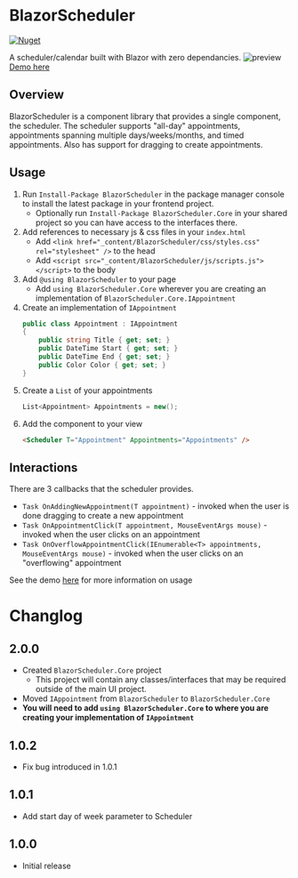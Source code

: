 # BlazorScheduler
[![Nuget](https://img.shields.io/nuget/v/BlazorScheduler)](https://www.nuget.org/packages/BlazorScheduler/)

A scheduler/calendar built with Blazor with zero dependancies.
![preview](https://user-images.githubusercontent.com/15176357/125132100-b1693b00-e0b8-11eb-9873-88a18973626b.png)
[Demo here](https://valincius.dev/BlazorScheduler/)

## Overview
BlazorScheduler is a component library that provides a single component, the scheduler.
The scheduler supports "all-day" appointments, appointments spanning multiple days/weeks/months, and timed appointments.
Also has support for dragging to create appointments.

## Usage
1. Run `Install-Package BlazorScheduler` in the package manager console to install the latest package in your frontend project.
    - Optionally run `Install-Package BlazorScheduler.Core` in your shared project so you can have access to the interfaces there.
2. Add references to necessary js & css files in your `index.html`
    - Add `<link href="_content/BlazorScheduler/css/styles.css" rel="stylesheet" />` to the head
    - Add `<script src="_content/BlazorScheduler/js/scripts.js"></script>` to the body
3. Add `@using BlazorScheduler` to your page
    - Add `using BlazorScheduler.Core` wherever you are creating an implementation of `BlazorScheduler.Core.IAppointment`
4. Create an implementation of `IAppointment`
    ```c#
    public class Appointment : IAppointment
    {
        public string Title { get; set; }
		public DateTime Start { get; set; }
		public DateTime End { get; set; }
		public Color Color { get; set; }
    }
    ```
5. Create a `List` of your appointments
    ```c#
    List<Appointment> Appointments = new();
    ```
5. Add the component to your view
    ```html
    <Scheduler T="Appointment" Appointments="Appointments" />
    ```

## Interactions
There are 3 callbacks that the scheduler provides.
- `Task OnAddingNewAppointment(T appointment)` - invoked when the user is done dragging to create a new appointment
- `Task OnAppointmentClick(T appointment, MouseEventArgs mouse)` - invoked when the user clicks on an appointment
- `Task OnOverflowAppointmentClick(IEnumerable<T> appointments, MouseEventArgs mouse)` - invoked when the user clicks on an "overflowing" appointment

See the demo [here](https://valincius.dev/BlazorScheduler/) for more information on usage

# Changlog
## 2.0.0
- Created `BlazorScheduler.Core` project
    - This project will contain any classes/interfaces that may be required outside of the main UI project.
- Moved `IAppointment` from `BlazorScheduler` to `BlazorScheduler.Core`
- **You will need to add `using BlazorScheduler.Core` to where you are creating your implementation of `IAppointment`**
## 1.0.2
- Fix bug introduced in 1.0.1
## 1.0.1
- Add start day of week parameter to Scheduler
## 1.0.0
- Initial release